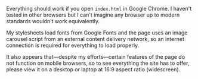 Everything should work if you open `index.html` in Google Chrome. I haven't tested in other browsers but I can't imagine any browser up to modern standards wouldn't work equivalently.

My stylesheets load fonts from Google Fonts and the page uses an image carousel script from an external content delivery network, so an internet connection is required for everything to load properly.

It also appears that—despite my efforts—certain features of the page do not function on mobile browsers, so to see everything the site has to offer, please view it on a desktop or laptop at 16:9 aspect ratio (widescreen).

